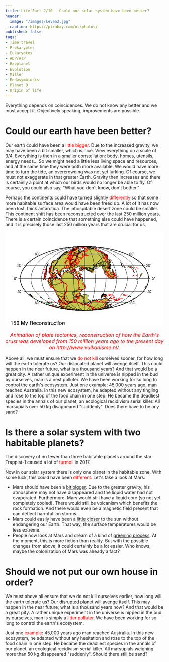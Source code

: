 ```yaml
---
title: Life Part 2/10 - Could our solar system have been better?
header:
  image: "/images/Leven2.jpg"
  caption: https://pixabay.com/nl/photos/
published: false
tags:
- Time travel
- Prokaryotes
- Eukaryotes
- ADP/ATP
- Exoplanet
- Evolution
- Miller
- Endosymbiosis
- Planet B
- Origin of life
---
```


Everything depends on coincidences. We do not know any better and we must accept it. Objectively speaking, improvements are possible.

# Could our earth have been better?

Our earth could have been a <span style="color: red;">little bigger</span>. Due to the increased gravity, we may have been a bit smaller, which is nice. View everything on a scale of 3/4. Everything is then in a smaller constellation: body, homes, utensils, energy needs... So we might need a little less living space and resources, and at the same time they were both more available. We would have more time to turn the tide, an overcrowding was not yet lurking. Of course, we must not exaggerate in that greater Earth. Gravity then increases and there is certainly a point at which our birds would no longer be able to fly. Of course, you could also say, "What you don't know, don't bother."

Perhaps the continents could have turned slightly <span style="color: red;">differently</span> so that some more habitable surface area would have been freed up. A lot of it has now been lost, think antarctica. The inhospitable desert zone could be smaller. This continent shift has been reconstructed over the last 250 million years. There is a certain coincidence that something else could have happened, and it is precisely those last 250 million years that are crucial for us.

<div align="center"><img src="/images/Platentektoniek.gif" alt="" width="" height=""></div>

<p style="text-align: center; font-size: 12pt;"><span style="color: red;"><i>Animation of plate tectonics, reconstruction of how the Earth's crust was developed from 150 million years ago to the present day on http://www.vulkanisme.nl/.</i></span></p>

Above all, we must ensure that we <span style="color: red;">do not kill</span> ourselves sooner, for how long will the earth tolerate us? Our dislocated planet will avenge itself. This could happen in the near future, what is a thousand years? And that would be a great pity. A rather unique experiment in the universe is nipped in the bud by ourselves, man is a nest polluter. We have been working for so long to control the earth's ecosystem. Just one example: 45,000 years ago, man reached Australia. In this new ecosystem, he adapted without any tingling and rose to the top of the food chain in one step. He became the deadliest species in the annals of our planet, an ecological recidivism serial killer. All marsupials over 50 kg disappeared "suddenly". Does there have to be any sand?

# Is there a solar system with two habitable planets?
The discovery of no fewer than three habitable planets around the star Trappist-1 caused a lot of <span style="color: red;">turmoil</span> in 2017.

Now in our solar system there is only one planet in the habitable zone. With some luck, this could have been <span style="color: red;">different</span>. Let's take a look at Mars:
* Mars should have been a <u>bit bigger</u>. Due to the greater gravity, his atmosphere may not have disappeared and the liquid water had not evaporated. Furthermore, Mars would still have a liquid core (so not yet completely cooled). There would still be volcanism which benefits the rock formation. And there would even be a magnetic field present that can deflect harmful ion storms.
* Mars could easily have been a <u>little closer</u> to the sun without endangering our Earth. That way, the surface temperatures would be less extreme.
* People now look at Mars and dream of a kind of <u>greening process</u>. At the moment, this is more fiction than reality. But with the possible changes from above, it could certainly be a lot easier. Who knows, maybe the colonization of Mars was already a fact?

# Should we not put our own house in order?
We must above all ensure that we do not kill ourselves earlier, how long will the earth tolerate us? Our disrupted planet will avenge itself. This may happen in the near future, what is a thousand years now? And that would be a great pity. A rather unique experiment in the universe is nipped in the bud by ourselves, man is simply a <span style="color: red;">litter polluter</span>. We have been working for so long to control the earth's ecosystem. 

Just one <span style="color: red;">example</span>: 45,000 years ago man reached Australia. In this new ecosystem, he adapted without any hesitation and rose to the top of the food chain in one step. He became the deadliest species in the annals of our planet, an ecological recidivism serial killer. All marsupials weighing more than 50 kg disappeared "suddenly". Should there still be sand?
